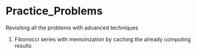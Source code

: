 # Practice_Problems
Revisiting all the problems with advanced techniques
1. Fibonocci series with memoinzation by caching the already computing results
